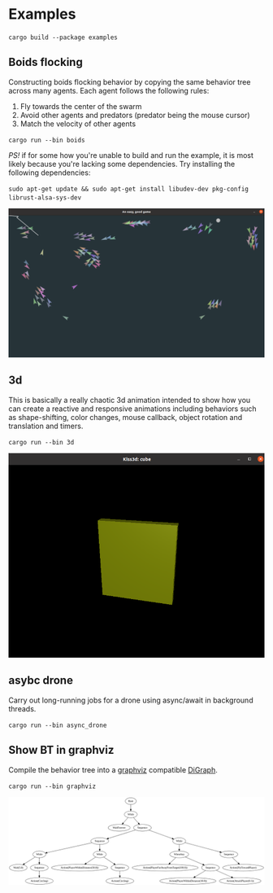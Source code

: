# Examples

`cargo build --package examples`

## Boids flocking

Constructing boids flocking behavior by copying the same behavior tree across many agents.
Each agent follows the following rules:

1. Fly towards the center of the swarm
2. Avoid other agents and predators (predator being the mouse cursor)
3. Match the velocity of other agents


`cargo run --bin boids`

*PS!* if for some how you're unable to build and run the example, it is most likely because you're lacking some dependencies. Try installing the following dependencies:

`sudo apt-get update && sudo apt-get install libudev-dev pkg-config librust-alsa-sys-dev`

<p align="center">
  <img src="https://github.com/Sollimann/bonsai/blob/main/docs/resources/images/boids.png" width="700" ">
</p>

## 3d

This is basically a really chaotic 3d animation intended to show how you can create a reactive and
responsive animations including behaviors such as shape-shifting, color changes, mouse callback, object
rotation and translation and timers.

`cargo run --bin 3d`

<p align="center">
  <img src="https://github.com/Sollimann/bonsai/blob/main/docs/resources/images/3d.png" width="700" ">
</p>

## asybc drone

Carry out long-running jobs for a drone using async/await in background threads.

`cargo run --bin async_drone`

## Show BT in graphviz

Compile the behavior tree into a [graphviz](https://graphviz.org/) compatible [DiGraph](https://docs.rs/petgraph/latest/petgraph/graph/type.DiGraph.html).

`cargo run --bin graphviz`

<p align="center">
  <img src="https://github.com/Sollimann/bonsai/blob/main/docs/resources/images/attack_drone.png" width="700" ">
</p>
